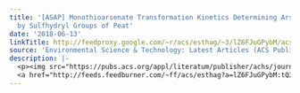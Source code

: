 ```yaml
---
title: '[ASAP] Monothioarsenate Transformation Kinetics Determining Arsenic Sequestration
  by Sulfhydryl Groups of Peat'
date: '2018-06-13'
linkTitle: http://feedproxy.google.com/~r/acs/esthag/~3/lZ6FJuGPybM/acs.est.8b01542
source: 'Environmental Science & Technology: Latest Articles (ACS Publications)'
description: |-
  <p><img src="https://pubs.acs.org/appl/literatum/publisher/achs/journals/content/esthag/0/esthag.ahead-of-print/acs.est.8b01542/20180613/images/medium/es-2018-01542x_0006.gif" alt="TOC Graphic"/></p><div><cite>Environmental Science & Technology</cite></div><div>DOI: 10.1021/acs.est.8b01542</div><div class="feedflare">
  <a href="http://feeds.feedburner.com/~ff/acs/esthag?a=lZ6FJuGPybM:tQ3RQ6pC2Ag:yIl2AUoC8zA"><img src="http://feeds.feedburner.com/~ff/acs/esthag?d=yIl2AUoC8zA" border="0"></img></a>
---
```

